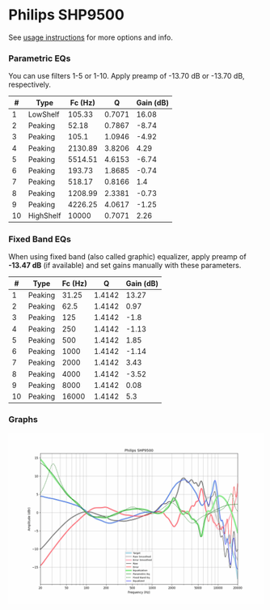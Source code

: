 # Philips SHP9500
See [usage instructions](https://github.com/jaakkopasanen/AutoEq#usage) for more options and info.

### Parametric EQs
You can use filters 1-5 or 1-10. Apply preamp of -13.70 dB or -13.70 dB, respectively.

|   # | Type      |   Fc (Hz) |      Q |   Gain (dB) |
|-----|-----------|-----------|--------|-------------|
|   1 | LowShelf  |    105.33 | 0.7071 |       16.08 |
|   2 | Peaking   |     52.18 | 0.7867 |       -8.74 |
|   3 | Peaking   |    105.1  | 1.0946 |       -4.92 |
|   4 | Peaking   |   2130.89 | 3.8206 |        4.29 |
|   5 | Peaking   |   5514.51 | 4.6153 |       -6.74 |
|   6 | Peaking   |    193.73 | 1.8685 |       -0.74 |
|   7 | Peaking   |    518.17 | 0.8166 |        1.4  |
|   8 | Peaking   |   1208.99 | 2.3381 |       -0.73 |
|   9 | Peaking   |   4226.25 | 4.0617 |       -1.25 |
|  10 | HighShelf |  10000    | 0.7071 |        2.26 |

### Fixed Band EQs
When using fixed band (also called graphic) equalizer, apply preamp of **-13.47 dB** (if available) and set gains manually with these parameters.

|   # | Type    |   Fc (Hz) |      Q |   Gain (dB) |
|-----|---------|-----------|--------|-------------|
|   1 | Peaking |     31.25 | 1.4142 |       13.27 |
|   2 | Peaking |     62.5  | 1.4142 |        0.97 |
|   3 | Peaking |    125    | 1.4142 |       -1.8  |
|   4 | Peaking |    250    | 1.4142 |       -1.13 |
|   5 | Peaking |    500    | 1.4142 |        1.85 |
|   6 | Peaking |   1000    | 1.4142 |       -1.14 |
|   7 | Peaking |   2000    | 1.4142 |        3.43 |
|   8 | Peaking |   4000    | 1.4142 |       -3.52 |
|   9 | Peaking |   8000    | 1.4142 |        0.08 |
|  10 | Peaking |  16000    | 1.4142 |        5.3  |

### Graphs
![](./Philips%20SHP9500.png)
